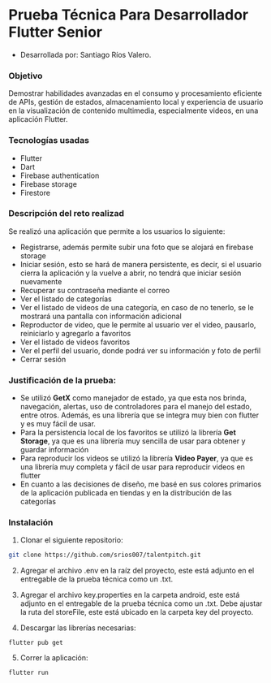 # Prueba Técnica Para Desarrollador Flutter Senior

* Desarrollada por: Santiago Ríos Valero.

### Objetivo

Demostrar habilidades avanzadas en el consumo y procesamiento eficiente de APIs, gestión de estados, almacenamiento local y experiencia de usuario en la visualización de contenido multimedia, especialmente videos, en una aplicación Flutter.

### Tecnologías usadas

* Flutter
* Dart
* Firebase authentication
* Firebase storage
* Firestore

### Descripción del reto realizad

Se realizó una aplicación que permite a los usuarios lo siguiente:

* Registrarse, además permite subir una foto que se alojará en firebase storage
* Iniciar sesión, esto se hará de manera persistente, es decir, si el usuario cierra la aplicación y la vuelve a abrir, no tendrá que iniciar sesión nuevamente
* Recuperar su contraseña mediante el correo
* Ver el listado de categorías
* Ver el listado de videos de una categoría, en caso de no tenerlo, se le mostrará una pantalla con información adicional
* Reproductor de video, que le permite al usuario ver el video, pausarlo, reiniciarlo y agregarlo a favoritos
* Ver el listado de videos favoritos
* Ver el perfil del usuario, donde podrá ver su información y foto de perfil
* Cerrar sesión

### Justificación de la prueba:

* Se utilizó **GetX** como manejador de estado, ya que esta nos brinda, navegación, alertas, uso de controladores para el manejo del estado, entre otros. Además, es una librería que se integra muy bien con flutter y es muy fácil de usar.
* Para la persistencia local de los favoritos se utilizó la librería **Get Storage**, ya que es una librería muy sencilla de usar para obtener y guardar información
* Para reproducir los videos se utilizó la librería **Video Payer**, ya que es una librería muy completa y fácil de usar para reproducir videos en flutter
* En cuanto a las decisiones de diseño, me basé en sus colores primarios de la aplicación publicada en tiendas y en la distribución de las categorías

### Instalación 

1. Clonar el siguiente repositorio:

```bash
git clone https://github.com/srios007/talentpitch.git
```

2. Agregar el archivo .env en la raíz del proyecto, este está adjunto en el entregable de la prueba técnica como un .txt.

3. Agregar el archivo key.properties en la carpeta android, este está adjunto en el entregable de la prueba técnica como un .txt. Debe ajustar la ruta del storeFile, este está ubicado en la carpeta key del proyecto.

4. Descargar las librerías necesarias: 

```
flutter pub get
```
5. Correr la aplicación:

```
flutter run
```
